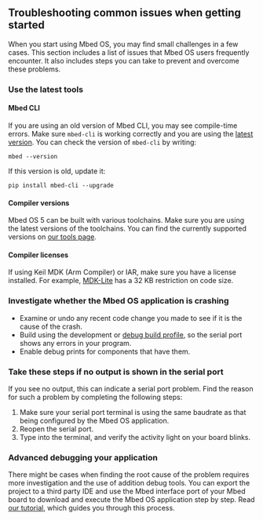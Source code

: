 ## Troubleshooting common issues when getting started

When you start using Mbed OS, you may find small challenges in a few cases. This section includes a list of issues that Mbed OS users frequently encounter. It also includes steps you can take to prevent and overcome these problems.

### Use the latest tools

#### Mbed CLI

If you are using an old version of Mbed CLI, you may see compile-time errors. Make sure `mbed-cli` is working correctly and you are using the <a href="https://github.com/ARMmbed/mbed-cli/releases" target="_blank">latest version</a>. You can check the version of `mbed-cli` by writing:

 ```
 mbed --version
 ```

 If this version is old, update it:

 ```
 pip install mbed-cli --upgrade
 ```

#### Compiler versions

Mbed OS 5 can be built with various toolchains. Make sure you are using the latest versions of the toolchains. You can find the currently supported versions on <a href="https://os.mbed.com/docs/v5.6/tools/index.html" target="_blank">our tools page</a>.

#### Compiler licenses

If using Keil MDK (Arm Compiler) or IAR, make sure you have a license installed. For example, <a href="http://www.keil.com/arm/mdk.asp" target="_blank">MDK-Lite</a> has a 32 KB restriction on code size.

### Investigate whether the Mbed OS application is crashing

- Examine or undo any recent code change you made to see if it is the cause of the crash.
- Build using the development or <a href="https://os.mbed.com/docs/v5.6/tools/build-profiles.html" target="_blank">debug build profile</a>, so the serial port shows any errors in your program.
- Enable debug prints for components that have them.

### Take these steps if no output is shown in the serial port

If you see no output, this can indicate a serial port problem. Find the reason for such a problem by completing the following steps:

1. Make sure your serial port terminal is using the same baudrate as that being configured by the Mbed OS application.
1. Reopen the serial port.
1. Type into the terminal, and verify the activity light on your board blinks.

### Advanced debugging your application

There might be cases when finding the root cause of the problem requires more investigation and the use of addition debug tools. You can export the project to a third party IDE and use the Mbed interface port of your Mbed board to download and execute the Mbed OS application step by step. Read <a href="https://os.mbed.com/docs/v5.6/tutorials/debugging.html" target="_blank">our tutorial</a>, which guides you through this process.

